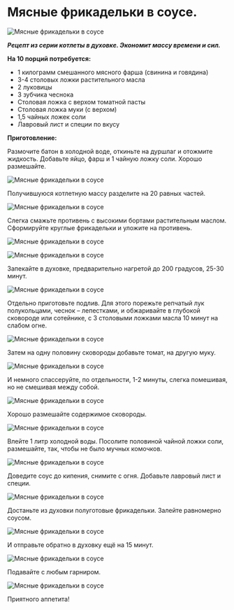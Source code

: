 # Мясные фрикадельки в соусе.

![Мясные фрикадельки в соусе](/images/Kulinar/Second/frikadeli-001.jpg 'Мясные фрикадельки в соусе')

_**Рецепт из серии котлеты в духовке. Экономит массу времени и сил.**_

**На 10 порций потребуется:**

- 1 килограмм смешанного мясного фарша (свинина и говядина)
- 3-4 столовых ложки растительного масла
- 2 луковицы
- 3 зубчика чеснока
- Столовая ложка с верхом томатной пасты
- Столовая ложка муки (с верхом)
- 1,5 чайных ложек соли
- Лавровый лист и специи по вкусу

**Приготовление:**

Размочите батон в холодной воде, откиньте на дуршлаг и отожмите жидкость. Добавьте яйцо, фарш и 1 чайную ложку соли. Хорошо размешайте.

![Мясные фрикадельки в соусе](/images/Kulinar/Second/frikadeli-002.jpg 'Мясные фрикадельки в соусе')

Получившуюся котлетную массу разделите на 20 равных частей.

![Мясные фрикадельки в соусе](/images/Kulinar/Second/frikadeli-003.jpg 'Мясные фрикадельки в соусе')

Слегка смажьте противень с высокими бортами растительным маслом. Сформируйте круглые фрикадельки и уложите на противень.

![Мясные фрикадельки в соусе](/images/Kulinar/Second/frikadeli-004.jpg 'Мясные фрикадельки в соусе')

![Мясные фрикадельки в соусе](/images/Kulinar/Second/frikadeli-005.jpg 'Мясные фрикадельки в соусе')

Запекайте в духовке, предварительно нагретой до 200 градусов, 25-30 минут.

![Мясные фрикадельки в соусе](/images/Kulinar/Second/frikadeli-006.jpg 'Мясные фрикадельки в соусе')

Отдельно приготовьте подлив. Для этого порежьте репчатый лук полукольцами, чеснок – лепестками, и обжаривайте в глубокой сковороде или сотейнике, с 3 столовыми ложками масла 10 минут на слабом огне.

![Мясные фрикадельки в соусе](/images/Kulinar/Second/frikadeli-007.jpg 'Мясные фрикадельки в соусе')

Затем на одну половину сковороды добавьте томат, на другую муку.

![Мясные фрикадельки в соусе](/images/Kulinar/Second/frikadeli-008.jpg 'Мясные фрикадельки в соусе')

И немного спассеруйте, по отдельности, 1-2 минуты, слегка помешивая, но не смешивая между собой.

![Мясные фрикадельки в соусе](/images/Kulinar/Second/frikadeli-009.jpg 'Мясные фрикадельки в соусе')

Хорошо размешайте содержимое сковороды.

![Мясные фрикадельки в соусе](/images/Kulinar/Second/frikadeli-010.jpg 'Мясные фрикадельки в соусе')

Влейте 1 литр холодной воды. Посолите половиной чайной ложки соли, размешайте, так, чтобы не было мучных комочков.

![Мясные фрикадельки в соусе](/images/Kulinar/Second/frikadeli-011.jpg 'Мясные фрикадельки в соусе')

Доведите соус до кипения, снимите с огня. Добавьте лавровый лист и специи.

![Мясные фрикадельки в соусе](/images/Kulinar/Second/frikadeli-012.jpg 'Мясные фрикадельки в соусе')

Достаньте из духовки полуготовые фрикадельки. Залейте равномерно соусом.

![Мясные фрикадельки в соусе](/images/Kulinar/Second/frikadeli-013.jpg 'Мясные фрикадельки в соусе')

И отправьте обратно в духовку ещё на 15 минут.

![Мясные фрикадельки в соусе](/images/Kulinar/Second/frikadeli-014.jpg 'Мясные фрикадельки в соусе')

Подавайте с любым гарниром.

![Мясные фрикадельки в соусе](/images/Kulinar/Second/frikadeli-015.jpg 'Мясные фрикадельки в соусе')

Приятного аппетита!

